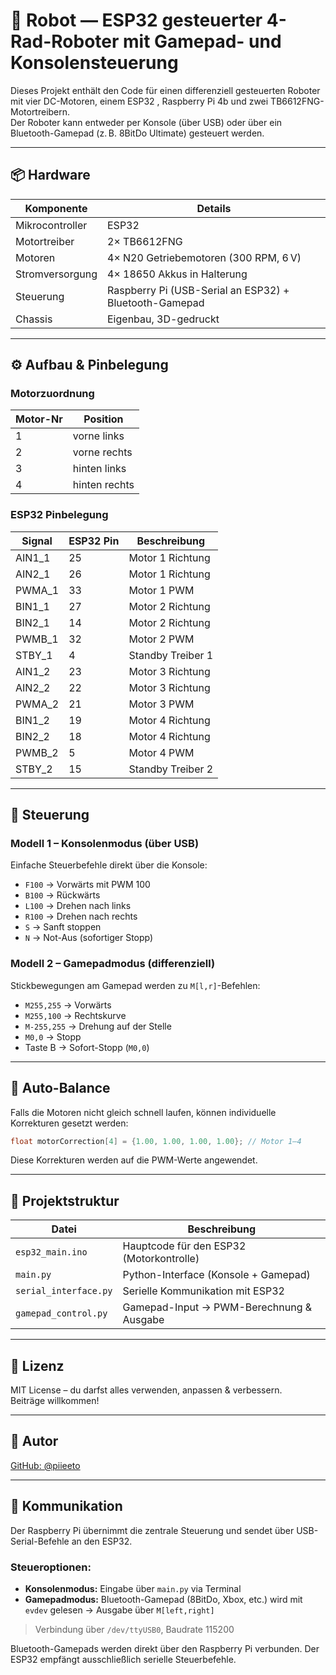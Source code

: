 # 🤖 Robot — ESP32 gesteuerter 4-Rad-Roboter mit Gamepad- und Konsolensteuerung

Dieses Projekt enthält den Code für einen differenziell gesteuerten Roboter mit vier DC-Motoren, einem ESP32 , Raspberry Pi 4b und zwei TB6612FNG-Motortreibern.  
Der Roboter kann entweder per Konsole (über USB) oder über ein Bluetooth-Gamepad (z. B. 8BitDo Ultimate) gesteuert werden.

---

## 📦 Hardware

| Komponente          | Details                              |
|---------------------|--------------------------------------|
| Mikrocontroller     | ESP32                                |
| Motortreiber        | 2× TB6612FNG                         |
| Motoren             | 4× N20 Getriebemotoren (300 RPM, 6 V)|
| Stromversorgung     | 4× 18650 Akkus in Halterung          |
| Steuerung           | Raspberry Pi (USB-Serial an ESP32) + Bluetooth-Gamepad |
| Chassis             | Eigenbau, 3D-gedruckt                |

---

## ⚙️ Aufbau & Pinbelegung

### Motorzuordnung

| Motor-Nr | Position          |
|----------|-------------------|
| 1        | vorne links        |
| 2        | vorne rechts       |
| 3        | hinten links       |
| 4        | hinten rechts      |

### ESP32 Pinbelegung

| Signal     | ESP32 Pin | Beschreibung                   |
|------------|-----------|-------------------------------|
| AIN1_1     | 25        | Motor 1 Richtung              |
| AIN2_1     | 26        | Motor 1 Richtung              |
| PWMA_1     | 33        | Motor 1 PWM                   |
| BIN1_1     | 27        | Motor 2 Richtung              |
| BIN2_1     | 14        | Motor 2 Richtung              |
| PWMB_1     | 32        | Motor 2 PWM                   |
| STBY_1     | 4         | Standby Treiber 1             |
| AIN1_2     | 23        | Motor 3 Richtung              |
| AIN2_2     | 22        | Motor 3 Richtung              |
| PWMA_2     | 21        | Motor 3 PWM                   |
| BIN1_2     | 19        | Motor 4 Richtung              |
| BIN2_2     | 18        | Motor 4 Richtung              |
| PWMB_2     | 5         | Motor 4 PWM                   |
| STBY_2     | 15        | Standby Treiber 2             |

---

## 🧠 Steuerung

### Modell 1 – Konsolenmodus (über USB)

Einfache Steuerbefehle direkt über die Konsole:

- `F100` → Vorwärts mit PWM 100
- `B100` → Rückwärts
- `L100` → Drehen nach links
- `R100` → Drehen nach rechts
- `S`    → Sanft stoppen
- `N`    → Not-Aus (sofortiger Stopp)

### Modell 2 – Gamepadmodus (differenziell)

Stickbewegungen am Gamepad werden zu `M[l,r]`-Befehlen:

- `M255,255` → Vorwärts
- `M255,100` → Rechtskurve
- `M-255,255` → Drehung auf der Stelle
- `M0,0` → Stopp
- Taste B → Sofort-Stopp (`M0,0`)

---

## 🔧 Auto-Balance

Falls die Motoren nicht gleich schnell laufen, können individuelle Korrekturen gesetzt werden:

```cpp
float motorCorrection[4] = {1.00, 1.00, 1.00, 1.00}; // Motor 1–4
```

Diese Korrekturen werden auf die PWM-Werte angewendet.

---

## 📁 Projektstruktur

| Datei                 | Beschreibung                             |
|------------------------|------------------------------------------|
| `esp32_main.ino`       | Hauptcode für den ESP32 (Motorkontrolle)|
| `main.py`              | Python-Interface (Konsole + Gamepad)     |
| `serial_interface.py`  | Serielle Kommunikation mit ESP32         |
| `gamepad_control.py`   | Gamepad-Input → PWM-Berechnung & Ausgabe |

---

## 📌 Lizenz

MIT License – du darfst alles verwenden, anpassen & verbessern.  
Beiträge willkommen!

---

## 👤 Autor

[GitHub: @piieeto](https://github.com/piieeto)


---

## 📡 Kommunikation

Der Raspberry Pi übernimmt die zentrale Steuerung und sendet über USB-Serial-Befehle an den ESP32.

### Steueroptionen:

- **Konsolenmodus:** Eingabe über `main.py` via Terminal
- **Gamepadmodus:** Bluetooth-Gamepad (8BitDo, Xbox, etc.) wird mit `evdev` gelesen → Ausgabe über `M[left,right]`

> Verbindung über `/dev/ttyUSB0`, Baudrate 115200

Bluetooth-Gamepads werden direkt über den Raspberry Pi verbunden. Der ESP32 empfängt ausschließlich serielle Steuerbefehle.
